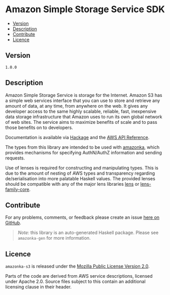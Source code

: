# Amazon Simple Storage Service SDK

* [Version](#version)
* [Description](#description)
* [Contribute](#contribute)
* [Licence](#licence)


## Version

`1.0.0`


## Description

Amazon Simple Storage Service is storage for the Internet. Amazon S3 has
a simple web services interface that you can use to store and retrieve
any amount of data, at any time, from anywhere on the web. It gives any
developer access to the same highly scalable, reliable, fast,
inexpensive data storage infrastructure that Amazon uses to run its own
global network of web sites. The service aims to maximize benefits of
scale and to pass those benefits on to developers.

Documentation is available via [Hackage](http://hackage.haskell.org/package/amazonka-s3)
and the [AWS API Reference](http://docs.aws.amazon.com/AmazonS3/latest/API/Welcome.html).

The types from this library are intended to be used with [amazonka](http://hackage.haskell.org/package/amazonka),
which provides mechanisms for specifying AuthN/AuthZ information and sending requests.

Use of lenses is required for constructing and manipulating types.
This is due to the amount of nesting of AWS types and transparency regarding
de/serialisation into more palatable Haskell values.
The provided lenses should be compatible with any of the major lens libraries
[lens](http://hackage.haskell.org/package/lens) or [lens-family-core](http://hackage.haskell.org/package/lens-family-core).

## Contribute

For any problems, comments, or feedback please create an issue [here on GitHub](https://github.com/brendanhay/amazonka/issues).

> _Note:_ this library is an auto-generated Haskell package. Please see `amazonka-gen` for more information.


## Licence

`amazonka-s3` is released under the [Mozilla Public License Version 2.0](http://www.mozilla.org/MPL/).

Parts of the code are derived from AWS service descriptions, licensed under Apache 2.0.
Source files subject to this contain an additional licensing clause in their header.
